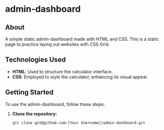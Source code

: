 # admin-dashboard

## About

A simple static admin-dashboard made with HTML and CSS. This is a static page to practice laying out websites with CSS Grid.

## Technologies Used

- **HTML**: Used to structure the calculator interface.
- **CSS**: Employed to style the calculator, enhancing its visual appeal.

## Getting Started

To use the admin-dashboard, follow these steps:

1. **Clone the repository:**
   ```bash
   git clone git@github.com:[Your Username]/admin-dashboard.git
   ```
